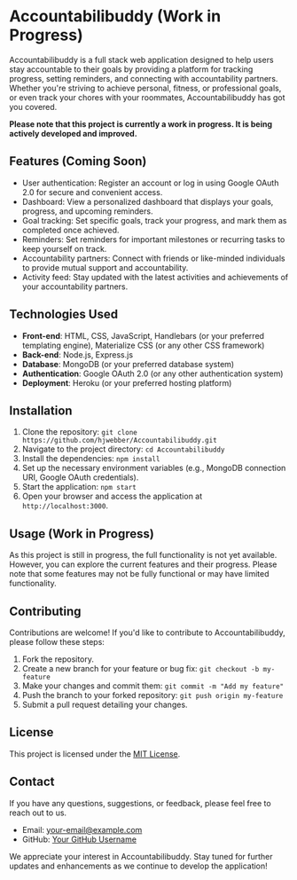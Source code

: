 # Accountabilibuddy (Work in Progress)

Accountabilibuddy is a full stack web application designed to help users stay accountable to their goals by providing a platform for tracking progress, setting reminders, and connecting with accountability partners. Whether you're striving to achieve personal, fitness, or professional goals, or even track your chores with your roommates, Accountabilibuddy has got you covered.

**Please note that this project is currently a work in progress. It is being actively developed and improved.**

## Features (Coming Soon)

- User authentication: Register an account or log in using Google OAuth 2.0 for secure and convenient access.
- Dashboard: View a personalized dashboard that displays your goals, progress, and upcoming reminders.
- Goal tracking: Set specific goals, track your progress, and mark them as completed once achieved.
- Reminders: Set reminders for important milestones or recurring tasks to keep yourself on track.
- Accountability partners: Connect with friends or like-minded individuals to provide mutual support and accountability.
- Activity feed: Stay updated with the latest activities and achievements of your accountability partners.

## Technologies Used

- **Front-end**: HTML, CSS, JavaScript, Handlebars (or your preferred templating engine), Materialize CSS (or any other CSS framework)
- **Back-end**: Node.js, Express.js
- **Database**: MongoDB (or your preferred database system)
- **Authentication**: Google OAuth 2.0 (or any other authentication system)
- **Deployment**: Heroku (or your preferred hosting platform)

## Installation

1. Clone the repository: `git clone https://github.com/hjwebber/Accountabilibuddy.git`
2. Navigate to the project directory: `cd Accountabilibuddy`
3. Install the dependencies: `npm install`
4. Set up the necessary environment variables (e.g., MongoDB connection URI, Google OAuth credentials).
5. Start the application: `npm start`
6. Open your browser and access the application at `http://localhost:3000`.

## Usage (Work in Progress)

As this project is still in progress, the full functionality is not yet available. However, you can explore the current features and their progress. Please note that some features may not be fully functional or may have limited functionality.

## Contributing

Contributions are welcome! If you'd like to contribute to Accountabilibuddy, please follow these steps:

1. Fork the repository.
2. Create a new branch for your feature or bug fix: `git checkout -b my-feature`
3. Make your changes and commit them: `git commit -m "Add my feature"`
4. Push the branch to your forked repository: `git push origin my-feature`
5. Submit a pull request detailing your changes.

## License

This project is licensed under the [MIT License](https://opensource.org/licenses/MIT).

## Contact

If you have any questions, suggestions, or feedback, please feel free to reach out to us.

- Email: [your-email@example.com](mailto:haileyjwebber@gmail.com)
- GitHub: [Your GitHub Username](https://github.com/hjwebber)

We appreciate your interest in Accountabilibuddy. Stay tuned for further updates and enhancements as we continue to develop the application!
